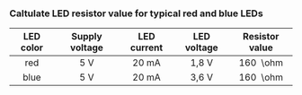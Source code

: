 ### Caltulate LED resistor value for typical red and blue LEDs

| **LED color** | **Supply voltage** | **LED current** | **LED voltage** | **Resistor value** |
| :-: | :-: | :-: | :-: | :-: |
| red | 5&nbsp;V | 20&nbsp;mA | 1,8&nbsp;V | 160&nbsp; \ohm|
| blue | 5&nbsp;V | 20&nbsp;mA | 3,6&nbsp;V | 160&nbsp; \ohm|
